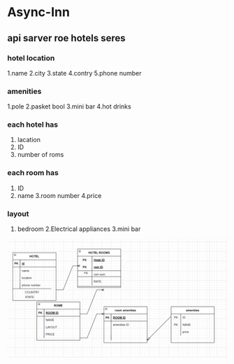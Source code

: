 # Async-Inn

## api sarver roe hotels seres

### hotel location 

1.name
2.city
3.state
4.contry
5.phone number

### amenities

1.pole
2.pasket bool
3.mini bar
4.hot drinks


### each hotel has

1. lacation 
2. ID
3. number of roms

### each room has

1. ID
2. name
3.room number
4.price

### layout

1. bedroom
2.Electrical appliances
3.mini bar


![image](bord.png)




